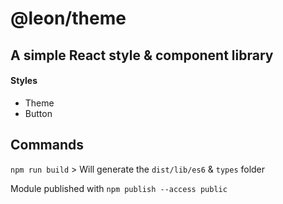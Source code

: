 # @leon/theme

## A simple React style & component library

#### Styles

- Theme
- Button

## Commands

`npm run build` > Will generate the `dist/lib/es6` & `types` folder

Module published with `npm publish --access public`
